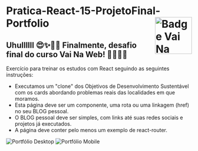 # Pratica-React-15-ProjetoFinal-Portfolio <img src="https://i.ibb.co/QpLTKSz/badge-M2-T2.png" alt="Badge Vai Na Web T2.1" width="100" align="right">

## Uhullllll 😍✨👏🏼 Finalmente, desafio final do curso Vai Na Web! 🚀🧑🏻‍🚀
Exercício para treinar os estudos com React seguindo as seguintes instruções:

- Executamos um "clone" dos Objetivos de Desenvolvimento Sustentável com os cards abordando problemas reais das localidades em que moramos.
- Esta página deve ser um componente, uma rota ou uma linkagem (href) no seu BLOG pessoal.
- O BLOG pessoal deve ser simples, com links até suas redes sociais e projetos já executados.
- A página deve conter pelo menos um exemplo de react-router.

![Portfólio Desktop](https://user-images.githubusercontent.com/102387476/195737970-4156fb41-3cde-413e-949b-6c804abc3bd6.jpg)
![Portfólio Mobile](https://user-images.githubusercontent.com/102387476/195737982-9f2a0fd5-5817-4ea0-b8b5-b0292dd2094d.jpg)
